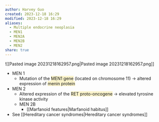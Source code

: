 ```yaml
---
author: Harvey Guo
created: 2023-12-18 16:29
modified: 2023-12-18 16:29
aliases:
  - Multiple endocrine neoplasia
  - MEN1
  - MEN2A
  - MEN2B
  - MEN2
share: true
---
```

![[Pasted image 20231218162957.png|Pasted image 20231218162957.png]]
- MEN 1
	- Mutation of the <span style="background:rgba(240, 200, 0, 0.2)">MEN1 gene</span> (located on chromosome 11) → altered expression of <span style="background:rgba(240, 200, 0, 0.2)">menin protein</span>
- MEN 2
	- Altered expression of the <span style="background:rgba(240, 200, 0, 0.2)">RET proto-oncogene</span> → elevated tyrosine kinase activity
	- MEN 2B
		- [[Marfanoid features|Marfanoid habitus]]
- See [[Hereditary cancer syndromes|Hereditary cancer syndromes]]
